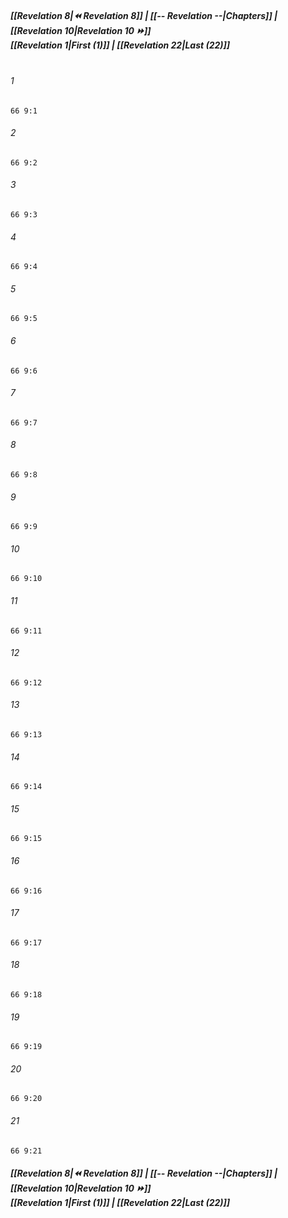 
##### **[[Revelation 8|⏪ Revelation 8]] | [[-- Revelation --|Chapters]] | [[Revelation 10|Revelation 10 ⏩]]**<br>**[[Revelation 1|First (1)]] | [[Revelation 22|Last (22)]]**<br><br>

###### 1
``` verse
66 9:1
```
###### 2
``` verse
66 9:2
```
###### 3
``` verse
66 9:3
```
###### 4
``` verse
66 9:4
```
###### 5
``` verse
66 9:5
```
###### 6
``` verse
66 9:6
```
###### 7
``` verse
66 9:7
```
###### 8
``` verse
66 9:8
```
###### 9
``` verse
66 9:9
```
###### 10
``` verse
66 9:10
```
###### 11
``` verse
66 9:11
```
###### 12
``` verse
66 9:12
```
###### 13
``` verse
66 9:13
```
###### 14
``` verse
66 9:14
```
###### 15
``` verse
66 9:15
```
###### 16
``` verse
66 9:16
```
###### 17
``` verse
66 9:17
```
###### 18
``` verse
66 9:18
```
###### 19
``` verse
66 9:19
```
###### 20
``` verse
66 9:20
```
###### 21
``` verse
66 9:21
```

##### **[[Revelation 8|⏪ Revelation 8]] | [[-- Revelation --|Chapters]] | [[Revelation 10|Revelation 10 ⏩]]**<br>**[[Revelation 1|First (1)]] | [[Revelation 22|Last (22)]]**
